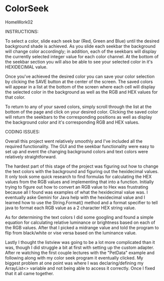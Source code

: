 # ColorSeek
HomeWork02

INSTRUCTIONS:

To select a color, slide each seek bar (Red, Green and Blue) until the desired background shade is 
achieved. As you slide each seekbar the background will change color accordingly; in addition, each
of the seekbars will display the currently selected integer value for each color channel. At the 
bottom of the seekbar section you will also be able to see your selected color in it's HEXIDECIMAL
value.

Once you've achieved the desired color you can save your color selection by clicking the SAVE button
at the center of the screen. The saved colors will appear in a list at the bottom of the screen where
each cell will display the selected color in the background as well as the RGB and HEX values for 
that color. 

To return to any of your saved colors, simply scroll through the list at the bottom of the page and
click on your desired color. Clicking the saved color will return the seekbars to the corresponding
positions as well as display the background color and it's corresponding RGB and HEX values.

CODING ISSUES:

Overall this project went relatively smoothly and I've included all the required functionality. 
The GUI and the seekbar functionality were easy to set up and event the changing background colors 
and text colors were relatively straightforward. 

The hardest part of this stage of the project was figuring out how to change the text colors with
the background and figuring out the hexidecimal values. It only took some quick research to find 
formulas for calculating the HEX values from the RGB values and implementing that into a function.
Initially trying to figure out how to convert an RGB value to Hex was frustrating because all I 
found was examples of what the hexidecimal value was. I eventually aske Gemini for Java help with
the hexidecimal value and I learned how to use the String.Format() method and a format specifier to
tell java to format each RGB value as a 2 character HEX string value.

As for determining the text colors I did some googling and found a simple equation for calculating
relative luminance or brightness based on each of the RGB values. After that I picked a midrange value
and told the program to flip from black/white or vise versa based on the luminance value.

Lastly I thought the listview was going to be a lot more complicated than it was, though I did 
struggle a bit at first with setting up the custom adapter. After re watching the first couple lectures
with the "PetData" example and following along with my color seek program it eventually clicked. My 
biggest problem at one point was where I was declaring/defining my ArrayList<> variable and not being able 
to access it correctly. Once I fixed that it all came together. 
